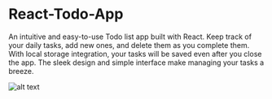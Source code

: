# React-Todo-App
An intuitive and easy-to-use Todo list app built with React. Keep track of your daily tasks, add new ones, and delete them as you complete them. With local storage integration, your tasks will be saved even after you close the app. The sleek design and simple interface make managing your tasks a breeze.

![alt text](https://previews-te.wetransfer.net/file/wetransfer/p1ot/a9cf5fb517223293fe57491d8c74d89120230410172933/hl-24615769767?width=512&height=512&source=storm&origin=transfer-free&url=https%3A%2F%2Fstorm-eu-west-1.wetransfer.net%2Ffiles%2FeyJfcmFpbHMiOnsibWVzc2FnZSI6IkJBaHNLd2liMU9lNkJRQT0iLCJleHAiOm51bGwsInB1ciI6ImludGVybmFsX2ZpbGVfZG93bmxvYWQifX0--50aebce5accbb86e8517bba64a58635fc73ffc553d004026371d2812eb12ebef%3Ftoken%3DeyJhbGciOiJIUzI1NiJ9.eyJzdG9ybS5zZmUiOiJleUpmY21GcGJITWlPbnNpYldWemMyRm5aU0k2SWtKQmFITkxkMmxpTVU5bE5rSlJRVDBpTENKbGVIQWlPbTUxYkd3c0luQjFjaUk2SW1sdWRHVnlibUZzWDJacGJHVmZaRzkzYm14dllXUWlmWDAtLTUwYWViY2U1YWNjYmI4NmU4NTE3YmJhNjRhNTg2MzVmYzczZmZjNTUzZDAwNDAyNjM3MWQyODEyZWIxMmViZWYiLCJleHAiOjE2ODExNTE0ODcsImlhdCI6MTY4MTE0Nzg4Nywia2lkIjoiV1V0eCJ9.GOLHjA3SGz4Ko1mY2XD37-CHF5K0t1qV2cBmh5Qz8RQ&s=15afd4ff3e12a2b671c35397cb0499d7ae0ac980&Expires=1681151487&Signature=fubCbHE440Ft8d85-pL6QDmhKUCtQc9LOKIosJock-3A7MqQ94zxVM3APZOy9Cl95spg~SMgKHrZPFv5Rpo9BUg2eUFvBGhWP9BfxkRvGpDNshk8Pt4diB9gFhk7vAMMDIc0B8fJ8tUWKCy9vlhzDpjSGlftkdO37ju8JbbpaWJAp-esbZXtW18FuhymEi7YN3KqOkUbUMW-jlfcfEjeKyOISdaHi9dOZ-khCo-jXySUfnioqHpIf98F7LvcLmiuuReGWXsFDa8j3~pKGDL1Q0RYii~glm4AfceO8kzV~Erggbi4LUgZNrWQOfThgkfKldIJdoyuBdcYkNVFEDdJOA__&Key-Pair-Id=APKAIRLQFERKGUWFG7GQ)
